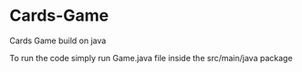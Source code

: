 # Cards-Game
Cards Game build on java

To run the code simply run Game.java file inside the src/main/java package 

